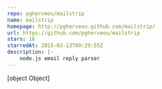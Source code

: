 ```yaml
---
repo: pgherveou/mailstrip
name: mailstrip
homepage: http://pgherveou.github.com/mailstrip/
url: https://github.com/pgherveou/mailstrip
stars: 16
starredAt: 2015-03-13T00:29:55Z
description: |-
    node.js email reply parser
---
```


[object Object]
